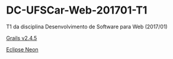 # DC-UFSCar-Web-201701-T1
T1 da disciplina Desenvolvimento de Software para Web (2017/01)




[Grails v2.4.5 ](https://grails.org/download.html#distro)

[Eclipse Neon](https://www.eclipse.org/downloads/download.php?file=/oomph/epp/neon/R3/eclipse-inst-linux64.tar.gz)
